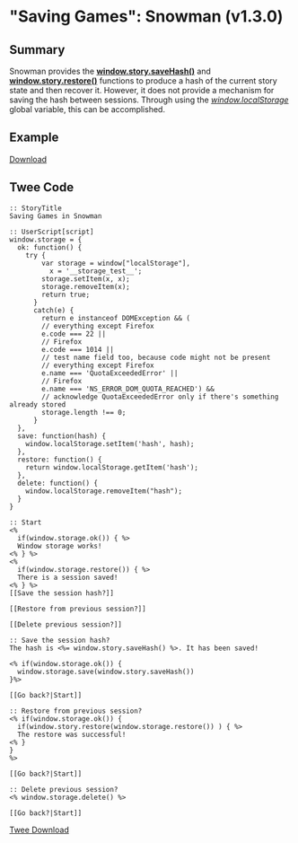 # "Saving Games": Snowman (v1.3.0)

## Summary

Snowman provides the **[window.story.saveHash()](https://videlais.github.io/snowman/1/window_story/functions/saveHash.html)** and **[window.story.restore()](https://videlais.github.io/snowman/1/window_story/functions/restore.html)** functions to produce a hash of the current story state and then recover it. However, it does not provide a mechanism for saving the hash between sessions. Through using the *[window.localStorage](https://developer.mozilla.org/en-US/docs/Web/API/Window/localStorage)* global variable, this can be accomplished.

## Example

[Download](snowman_savinggames_example.html)

## Twee Code

```twee
:: StoryTitle
Saving Games in Snowman

:: UserScript[script]
window.storage = {
  ok: function() {
    try {
        var storage = window["localStorage"],
          x = '__storage_test__';
        storage.setItem(x, x);
        storage.removeItem(x);
        return true;
      }
      catch(e) {
        return e instanceof DOMException && (
        // everything except Firefox
        e.code === 22 ||
        // Firefox
        e.code === 1014 ||
        // test name field too, because code might not be present
        // everything except Firefox
        e.name === 'QuotaExceededError' ||
        // Firefox
        e.name === 'NS_ERROR_DOM_QUOTA_REACHED') &&
        // acknowledge QuotaExceededError only if there's something already stored
        storage.length !== 0;
      }
  },
  save: function(hash) {
    window.localStorage.setItem('hash', hash);
  },
  restore: function() {
    return window.localStorage.getItem('hash');
  },
  delete: function() {
    window.localStorage.removeItem("hash");
  }
}

:: Start
<%
  if(window.storage.ok()) { %>
  Window storage works!
<% } %>  
<%
  if(window.storage.restore()) { %>
  There is a session saved!
<% } %>
[[Save the session hash?]]

[[Restore from previous session?]]

[[Delete previous session?]]

:: Save the session hash?
The hash is <%= window.story.saveHash() %>. It has been saved!

<% if(window.storage.ok()) {
  window.storage.save(window.story.saveHash())
}%>

[[Go back?|Start]]

:: Restore from previous session?
<% if(window.storage.ok()) {
  if(window.story.restore(window.storage.restore()) ) { %>
  The restore was successful!
<% }
}
%>

[[Go back?|Start]]

:: Delete previous session?
<% window.storage.delete() %>

[[Go back?|Start]]
```

[Twee Download](snowman_savinggames_twee.txt)
